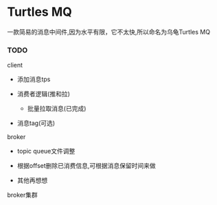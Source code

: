 # Turtles MQ

一款简易的消息中间件,因为水平有限，它不太快,所以命名为乌龟Turtles MQ

### TODO

client

- 添加消息tps


- 消费者逻辑(推和拉)

    - 批量拉取消息(已完成)



- 消息tag(可选)

broker

- topic queue文件调整


- 根据offset删除已消费信息,可根据消息保留时间来做


- 其他再想想

broker集群